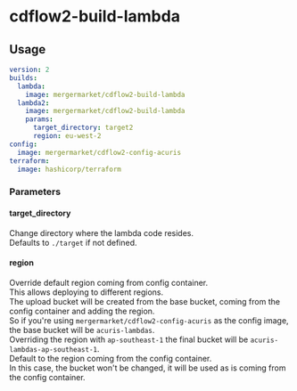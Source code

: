 # cdflow2-build-lambda

## Usage

```yaml
version: 2
builds:
  lambda:
    image: mergermarket/cdflow2-build-lambda
  lambda2:
    image: mergermarket/cdflow2-build-lambda
    params:
      target_directory: target2
      region: eu-west-2
config:
  image: mergermarket/cdflow2-config-acuris
terraform:
  image: hashicorp/terraform
```

### Parameters

#### target_directory

Change directory where the lambda code resides.  
Defaults to `./target` if not defined.

#### region

Override default region coming from config container.  
This allows deploying to different regions.  
The upload bucket will be created from the base bucket, coming from the config container and adding the region.  
So if you're using `mergermarket/cdflow2-config-acuris` as the config image, the base bucket will be `acuris-lambdas`.  
Overriding the region with `ap-southeast-1` the final bucket will be `acuris-lambdas-ap-southeast-1`.  
Default to the region coming from the config container.  
In this case, the bucket won't be changed, it will be used as is coming from the config container.  
